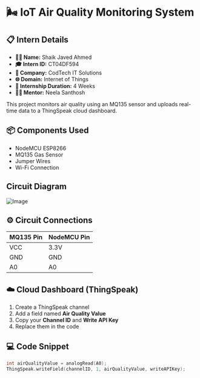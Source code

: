 # 🌬️ IoT Air Quality Monitoring System
## 📋 Intern Details

- **👨‍💼 Name:** Shaik Javed Ahmed  
- **🎓 Intern ID:** CT04DF594  
- **🏢 Company:** CodTech IT Solutions  
- **🌐 Domain:** Internet of Things  
- **📅 Internship Duration:** 4 Weeks  
- **🧑‍🏫 Mentor:** Neela Santhosh  

This project monitors air quality using an MQ135 sensor and uploads real-time data to a ThingSpeak cloud dashboard.

## 📦 Components Used
- NodeMCU ESP8266
- MQ135 Gas Sensor
- Jumper Wires
- Wi-Fi Connection
##  Circuit Diagram
![Image](https://github.com/user-attachments/assets/6f9a33d2-f078-4015-ae16-00fe4af6c603)

## ⚙️ Circuit Connections

| MQ135 Pin | NodeMCU Pin |
|-----------|-------------|
| VCC       | 3.3V        |
| GND       | GND         |
| A0        | A0          |

## ☁️ Cloud Dashboard (ThingSpeak)
1. Create a ThingSpeak channel
2. Add a field named **Air Quality Value**
3. Copy your **Channel ID** and **Write API Key**
4. Replace them in the code

## 💻 Code Snippet

```cpp
int airQualityValue = analogRead(A0);
ThingSpeak.writeField(channelID, 1, airQualityValue, writeAPIKey);
